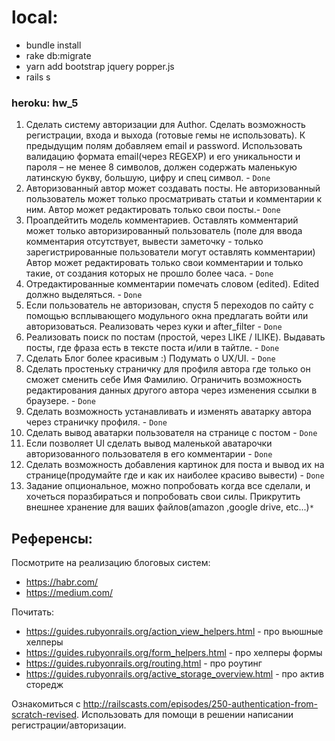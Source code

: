 # local:
- bundle install
- rake db:migrate
- yarn add bootstrap jquery popper.js
- rails s

### heroku: hw_5

1. Сделать систему авторизации для Author.
   Сделать возможность регистрации, входа и выхода (готовые гемы не использовать).
   К предыдущим полям добавляем email и password. Использовать валидацию формата email(через REGEXP) и его уникальности и пароля – не менее 8 символов, должен содержать маленькую латинскую букву, большую, цифру и спец символ. - `Done`
2. Авторизованный автор может создавать посты. 
   Не авторизованный пользователь может только просматривать статьи и комментарии к ним.
   Автор может редактировать только свои посты.- `Done`
3. Проапдейтить модель комментариев. Оставлять комментарий может только авторизированный пользователь (поле для ввода комментария отсутствует, вывести заметочку - только зарегистрированные пользователи могут оставлять комментарии)
   Автор может редактировать только свои комментарии и только такие, от создания которых не прошло более часа. - `Done`
4. Отредактированные комментарии помечать словом (edited). Edited должно выделяться. - `Done`
5. Если пользователь не авторизован, спустя 5 переходов по сайту с помощью всплывающего модульного окна предлагать войти или авторизоваться. Реализовать через куки и after_filter - `Done`
6. Реализовать поиск по постам (простой, через LIKE / ILIKE). Выдавать посты, где фраза есть в тексте поста и/или в тайтле. - `Done`
7. Сделать Блог более красивым :) Подумать о UX/UI. - `Done`
8. Сделать простеньку страничку для профиля автора где только он сможет сменить себе Имя Фамилию. Ограничить возможность редактирования данных другого автора через изменения ссылки в браузере. - `Done`
9. Сделать возможность устанавливать и изменять аватарку автора через страничку профиля. - `Done`
10. Сделать вывод аватарки пользователя на странице с постом - `Done`
11. Если позволяет UI сделать вывод маленькой аватарочки авторизованного пользователя в его комментарии - `Done`
12. Сделать возможность добавления картинок для поста и вывод их на странице(продумайте где и как их наиболее красиво вывести) - `Done`
13. Задание опциональное, можно попробовать когда все сделали, и хочеться поразбираться и попробовать свои силы. Прикрутить внешнее хранение для ваших файлов(amazon ,google drive, etc...)`*`

Референсы:
---
Посмотрите на реализацию блоговых систем:
* https://habr.com/
* https://medium.com/

Почитать:
* https://guides.rubyonrails.org/action_view_helpers.html - про вьюшные хелперы
* https://guides.rubyonrails.org/form_helpers.html - про хелперы формы
* https://guides.rubyonrails.org/routing.html - про роутинг
* https://guides.rubyonrails.org/active_storage_overview.html - про актив сторедж

Ознакомиться с http://railscasts.com/episodes/250-authentication-from-scratch-revised. Использовать для помощи в решении написании регистрации/авторизации.
